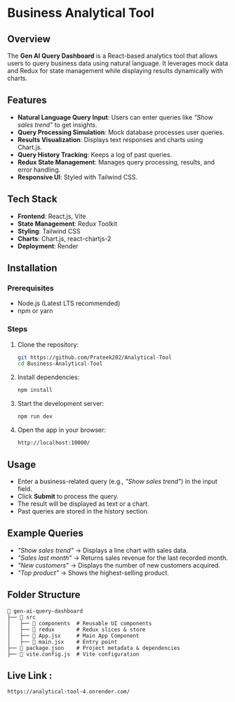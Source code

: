 # Business Analytical Tool

## Overview
The **Gen AI Query Dashboard** is a React-based analytics tool that allows users to query business data using natural language. It leverages mock data and Redux for state management while displaying results dynamically with charts.

## Features
- **Natural Language Query Input**: Users can enter queries like *"Show sales trend"* to get insights.
- **Query Processing Simulation**: Mock database processes user queries.
- **Results Visualization**: Displays text responses and charts using Chart.js.
- **Query History Tracking**: Keeps a log of past queries.
- **Redux State Management**: Manages query processing, results, and error handling.
- **Responsive UI**: Styled with Tailwind CSS.

## Tech Stack
- **Frontend**: React.js, Vite
- **State Management**: Redux Toolkit
- **Styling**: Tailwind CSS
- **Charts**: Chart.js, react-chartjs-2
- **Deployment**: Render

## Installation
### Prerequisites
- Node.js (Latest LTS recommended)
- npm or yarn

### Steps
1. Clone the repository:
   ```sh
   git https://github.com/Prateek202/Analytical-Tool
   cd Business-Analytical-Tool
   ```
2. Install dependencies:
   ```sh
   npm install
   ```
3. Start the development server:
   ```sh
   npm run dev
   ```
4. Open the app in your browser:
   ```
   http://localhost:10000/
   ```


## Usage
- Enter a business-related query (e.g., *"Show sales trend"*) in the input field.
- Click **Submit** to process the query.
- The result will be displayed as text or a chart.
- Past queries are stored in the history section.

## Example Queries
- *"Show sales trend"* → Displays a line chart with sales data.
- *"Sales last month"* → Returns sales revenue for the last recorded month.
- *"New customers"* → Displays the number of new customers acquired.
- *"Top product"* → Shows the highest-selling product.

## Folder Structure
```
📂 gen-ai-query-dashboard
├── 📁 src
│   ├── 📁 components  # Reusable UI components
│   ├── 📁 redux       # Redux slices & store
│   ├── 📄 App.jsx     # Main App Component
│   ├── 📄 main.jsx    # Entry point
├── 📄 package.json    # Project metadata & dependencies
├── 📄 vite.config.js  # Vite configuration

```

## Live Link :

```
https://analytical-tool-4.onrender.com/
```
